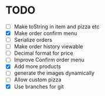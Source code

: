 # TODO
- [ ] Make toString in item and pizza etc
- [x] Make order confirm menu
- [ ] Serialize orders
- [ ] Make order history viewable
- [ ] Decimal format for price
- [ ] Improve Confirm order menu
- [x] Add more products
- [ ] generate the images dynamically
- [ ] Allow custom pizza
- [x] Use branches for git
